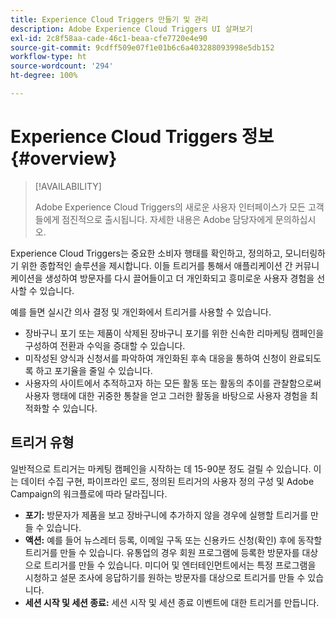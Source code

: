 ```yaml
---
title: Experience Cloud Triggers 만들기 및 관리
description: Adobe Experience Cloud Triggers UI 살펴보기
exl-id: 2c8f58aa-cade-46c1-beaa-cfe7720e4e90
source-git-commit: 9cdff509e07f1e01b6c6a403288093998e5db152
workflow-type: ht
source-wordcount: '294'
ht-degree: 100%

---
```


# Experience Cloud Triggers 정보 {#overview}

>[!AVAILABILITY]
>
>Adobe Experience Cloud Triggers의 새로운 사용자 인터페이스가 모든 고객들에게 점진적으로 출시됩니다. 자세한 내용은 Adobe 담당자에게 문의하십시오.

Experience Cloud Triggers는 중요한 소비자 행태를 확인하고, 정의하고, 모니터링하기 위한 종합적인 솔루션을 제시합니다. 이들 트리거를 통해서 애플리케이션 간 커뮤니케이션을 생성하여 방문자를 다시 끌어들이고 더 개인화되고 흥미로운 사용자 경험을 선사할 수 있습니다.

예를 들면 실시간 의사 결정 및 개인화에서 트리거를 사용할 수 있습니다.

* 장바구니 포기 또는 제품이 삭제된 장바구니 포기를 위한 신속한 리마케팅 캠페인을 구성하여 전환과 수익을 증대할 수 있습니다.
* 미작성된 양식과 신청서를 파악하여 개인화된 후속 대응을 통하여 신청이 완료되도록 하고 포기율을 줄일 수 있습니다.
* 사용자의 사이트에서 추적하고자 하는 모든 활동 또는 활동의 추이를 관찰함으로써 사용자 행태에 대한 귀중한 통찰을 얻고 그러한 활동을 바탕으로 사용자 경험을 최적화할 수 있습니다.

## 트리거 유형

일반적으로 트리거는 마케팅 캠페인을 시작하는 데 15-90분 정도 걸릴 수 있습니다. 이는 데이터 수집 구현, 파이프라인 로드, 정의된 트리거의 사용자 정의 구성 및 Adobe Campaign의 워크플로에 따라 달라집니다.

* **포기:** 방문자가 제품을 보고 장바구니에 추가하지 않을 경우에 실행할 트리거를 만들 수 있습니다.
* **액션:** 예를 들어 뉴스레터 등록, 이메일 구독 또는 신용카드 신청(확인) 후에 동작할 트리거를 만들 수 있습니다. 유통업의 경우 회원 프로그램에 등록한 방문자를 대상으로 트리거를 만들 수 있습니다. 미디어 및 엔터테인먼트에서는 특정 프로그램을 시청하고 설문 조사에 응답하기를 원하는 방문자를 대상으로 트리거를 만들 수 있습니다.
* **세션 시작 및 세션 종료:** 세션 시작 및 세션 종료 이벤트에 대한 트리거를 만듭니다.
